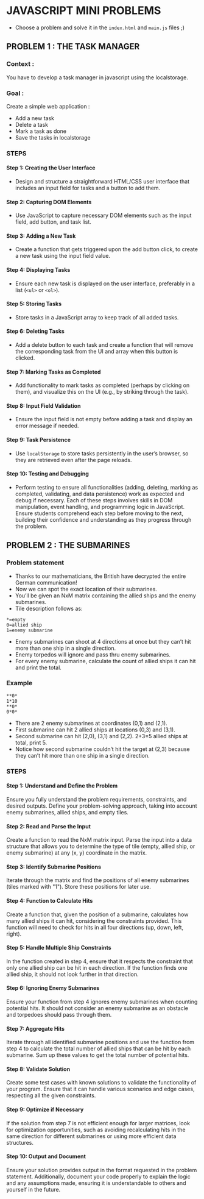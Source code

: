 # JAVASCRIPT MINI PROBLEMS
- Choose a problem and solve it in the `index.html` and `main.js` files ;)

## PROBLEM 1 :  THE TASK MANAGER

### Context :
You have to develop a task manager in javascript using the localstorage.

### Goal :
Create a simple web application :

- Add a new task
- Delete a task
- Mark a task as done
- Save the tasks in localstorage


### STEPS
#### Step 1: Creating the User Interface
- Design and structure a straightforward HTML/CSS user interface that includes an input field for tasks and a button to add them.

#### Step 2: Capturing DOM Elements
- Use JavaScript to capture necessary DOM elements such as the input field, add button, and task list.

#### Step 3: Adding a New Task
- Create a function that gets triggered upon the add button click, to create a new task using the input field value.

#### Step 4: Displaying Tasks
- Ensure each new task is displayed on the user interface, preferably in a list (`<ul>` or `<ol>`).

#### Step 5: Storing Tasks
- Store tasks in a JavaScript array to keep track of all added tasks.

#### Step 6: Deleting Tasks
- Add a delete button to each task and create a function that will remove the corresponding task from the UI and array when this button is clicked.

#### Step 7: Marking Tasks as Completed
- Add functionality to mark tasks as completed (perhaps by clicking on them), and visualize this on the UI (e.g., by striking through the task).

#### Step 8: Input Field Validation
- Ensure the input field is not empty before adding a task and display an error message if needed.

#### Step 9: Task Persistence
- Use `localStorage` to store tasks persistently in the user’s browser, so they are retrieved even after the page reloads.

#### Step 10: Testing and Debugging
- Perform testing to ensure all functionalities (adding, deleting, marking as completed, validating, and data persistence) work as expected and debug if necessary.
Each of these steps involves skills in DOM manipulation, event handling, and programming logic in JavaScript. Ensure students comprehend each step before moving to the next, building their confidence and understanding as they progress through the problem.







## PROBLEM 2 : THE SUBMARINES

### Problem statement
- Thanks to our mathematicians, the British have decrypted the entire German communication!
- Now we can spot the exact location of their submarines.
- You’ll be given an NxM matrix containing the allied ships and the enemy submarines.
- Tile description follows as:
```
*=empty
0=allied ship
1=enemy submarine
```
- Enemy submarines can shoot at 4 directions at once but they can’t hit more than one ship in a single direction.
- Enemy torpedos will ignore and pass thru enemy submarines.
- For every enemy submarine, calculate the count of allied ships it can hit and print the total.


### Example
```
**0*
1*10
**0*
0*0*
```

- There are 2 enemy submarines at coordinates (0,1) and (2,1).
- First submarine can hit 2 allied ships at locations (0,3) and (3,1).
- Second submarine can hit (2,0), (3,1) and (2,2). 2+3=5 allied ships at total, print 5.
- Notice how second submarine couldn’t hit the target at (2,3) because they can’t hit more than one ship in a single direction.

### STEPS

#### Step 1: Understand and Define the Problem
Ensure you fully understand the problem requirements, constraints, and desired outputs. Define your problem-solving approach, taking into account enemy submarines, allied ships, and empty tiles.

#### Step 2: Read and Parse the Input
Create a function to read the NxM matrix input. Parse the input into a data structure that allows you to determine the type of tile (empty, allied ship, or enemy submarine) at any (x, y) coordinate in the matrix.

#### Step 3: Identify Submarine Positions
Iterate through the matrix and find the positions of all enemy submarines (tiles marked with "1"). Store these positions for later use.

#### Step 4: Function to Calculate Hits
Create a function that, given the position of a submarine, calculates how many allied ships it can hit, considering the constraints provided. This function will need to check for hits in all four directions (up, down, left, right).

#### Step 5: Handle Multiple Ship Constraints
In the function created in step 4, ensure that it respects the constraint that only one allied ship can be hit in each direction. If the function finds one allied ship, it should not look further in that direction.

#### Step 6: Ignoring Enemy Submarines
Ensure your function from step 4 ignores enemy submarines when counting potential hits. It should not consider an enemy submarine as an obstacle and torpedoes should pass through them.

#### Step 7: Aggregate Hits
Iterate through all identified submarine positions and use the function from step 4 to calculate the total number of allied ships that can be hit by each submarine. Sum up these values to get the total number of potential hits.

#### Step 8: Validate Solution
Create some test cases with known solutions to validate the functionality of your program. Ensure that it can handle various scenarios and edge cases, respecting all the given constraints.

#### Step 9: Optimize if Necessary
If the solution from step 7 is not efficient enough for larger matrices, look for optimization opportunities, such as avoiding recalculating hits in the same direction for different submarines or using more efficient data structures.

#### Step 10: Output and Document
Ensure your solution provides output in the format requested in the problem statement. Additionally, document your code properly to explain the logic and any assumptions made, ensuring it is understandable to others and yourself in the future.